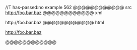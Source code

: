 //T has-passed:no
example 562
@@@@@@@@@@@@ src
<http://foo.bar.baz>
@@@@@@@@@@@@ xml
<?xml version="1.0" encoding="UTF-8"?>
<!DOCTYPE document SYSTEM "CommonMark.dtd">
<document xmlns="http://commonmark.org/xml/1.0">
  <paragraph>
    <link destination="http://foo.bar.baz" title="">
      <text>http://foo.bar.baz</text>
    </link>
  </paragraph>
</document>
@@@@@@@@@@@@ html
<p><a href="http://foo.bar.baz">http://foo.bar.baz</a></p>
@@@@@@@@@@@@
